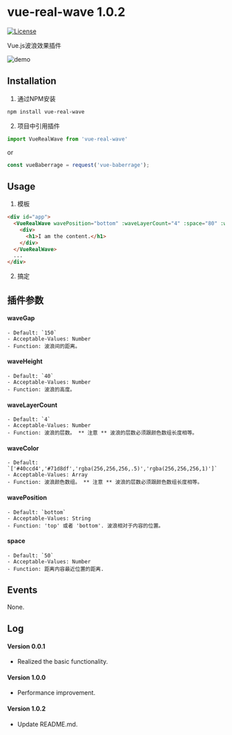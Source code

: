 # vue-real-wave 1.0.2

[![License](http://img.shields.io/badge/license-MIT-brightgreen.svg)](http://opensource.org/licenses/MIT)

Vue.js波浪效果插件

![demo](https://raw.githubusercontent.com/superhos/vue-real-wave/master/docs/demo.gif)

## Installation

1) 通过NPM安装

```bash
npm install vue-real-wave
```
2) 项目中引用插件

```javascript
import VueRealWave from 'vue-real-wave'
```
or

```javascript
const vueBaberrage = request('vue-baberrage');
```

## Usage

1) 模板

```html
<div id="app">
  <VueRealWave wavePosition="bottom" :waveLayerCount="4" :space="80" :waveGap="100">
    <div>
      <h1>I am the content.</h1>
    </div>
  </VueRealWave>
  ...
</div>
```

2) 搞定


## 插件参数

#### waveGap
	- Default: `150`
	- Acceptable-Values: Number
	- Function: 波浪间的距离。

#### waveHeight
	- Default: `40`
	- Acceptable-Values: Number
	- Function: 波浪的高度。

#### waveLayerCount
	- Default: `4`
	- Acceptable-Values: Number
	- Function: 波浪的层数。 ** 注意 ** 波浪的层数必须跟颜色数组长度相等。

#### waveColor
	- Default: `['#40ccd4','#71d8df','rgba(256,256,256,.5)','rgba(256,256,256,1)']`
	- Acceptable-Values: Array
	- Function: 波浪颜色数组。 ** 注意 ** 波浪的层数必须跟颜色数组长度相等。

#### wavePosition
	- Default: `bottom`
	- Acceptable-Values: String
	- Function: 'top' 或者 'bottom'. 波浪相对于内容的位置。

#### space
	- Default: `50`
	- Acceptable-Values: Number
	- Function: 距离内容最近位置的距离.


## Events

None.

## Log

#### Version 0.0.1
- Realized the basic functionality.

#### Version 1.0.0
- Performance improvement.

#### Version 1.0.2
- Update README.md.
